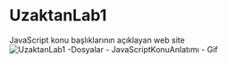 # UzaktanLab1
JavaScript konu başlıklarının açıklayan web site
![UzaktanLab1 -Dosyalar - JavaScriptKonuAnlatımı - Gif](outputs/screen-capture.gif)
